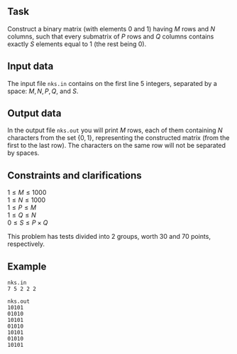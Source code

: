 ## Task

Construct a binary matrix (with elements $0$ and $1$) having $M$ rows and $N$ columns, such that every submatrix of $P$ rows and $Q$ columns contains exactly $S$ elements equal to $1$ (the rest being $0$).

## Input data

The input file `nks.in` contains on the first line $5$ integers, separated by a space: $M, N, P, Q,$ and $S$.

## Output data

In the output file `nks.out` you will print $M$ rows, each of them containing $N$ characters from the set $\{0,1\}$, representing the constructed matrix (from the first to the last row). The characters on the same row will not be separated by spaces.

## Constraints and clarifications

$1 \leq M \leq 1000$  
$1 \leq N \leq 1000$  
$1 \leq P \leq M$  
$1 \leq Q \leq N$  
$0 \leq S \leq P \times Q$  

This problem has tests divided into $2$ groups, worth $30$ and $70$ points, respectively.

## Example

`nks.in`  
`7 5 2 2 2`

`nks.out`  
`10101`  
`01010`  
`10101`  
`01010`  
`10101`  
`01010`  
`10101`